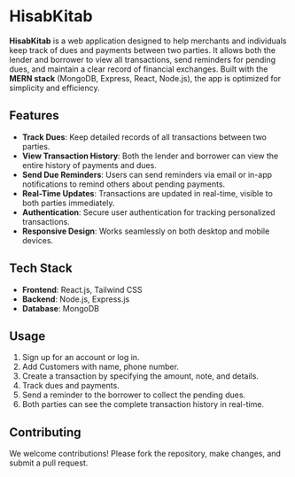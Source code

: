 # HisabKitab

**HisabKitab** is a web application designed to help merchants and individuals keep track of dues and payments between two parties. It allows both the lender and borrower to view all transactions, send reminders for pending dues, and maintain a clear record of financial exchanges. Built with the **MERN stack** (MongoDB, Express, React, Node.js), the app is optimized for simplicity and efficiency.

## Features

- **Track Dues**: Keep detailed records of all transactions between two parties.
- **View Transaction History**: Both the lender and borrower can view the entire history of payments and dues.
- **Send Due Reminders**: Users can send reminders via email or in-app notifications to remind others about pending payments.
- **Real-Time Updates**: Transactions are updated in real-time, visible to both parties immediately.
- **Authentication**: Secure user authentication for tracking personalized transactions.
- **Responsive Design**: Works seamlessly on both desktop and mobile devices.

## Tech Stack

- **Frontend**: React.js, Tailwind CSS
- **Backend**: Node.js, Express.js
- **Database**: MongoDB

## Usage

1. Sign up for an account or log in.
2. Add Customers with name, phone number.
3. Create a transaction by specifying the amount, note, and details.
4. Track dues and payments.
5. Send a reminder to the borrower to collect the pending dues.
6. Both parties can see the complete transaction history in real-time.

## Contributing

We welcome contributions! Please fork the repository, make changes, and submit a pull request.

